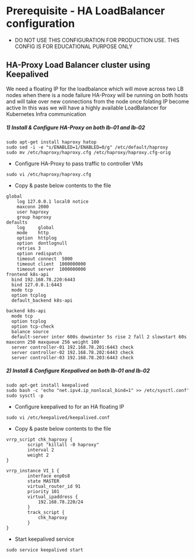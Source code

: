 # Prerequisite - HA LoadBalancer configuration

- DO NOT USE THIS CONFIGURATION FOR PRODUCTION USE. THIS CONFIG IS FOR EDUCATIONAL PURPOSE ONLY 
## HA-Proxy Load Balancer cluster using Keepalived 

We need a floating IP for the loadbalance which will move across two LB nodes when there is a node failure 
HA-Proxy will be running on both hosts and will take over new connections from the node once folating IP become active 
In this was we will have a highly available LoadBalancer for Kubernetes Infra communication 

##### 1) Install & Configure HA-Proxy on both lb-01 and lb-02 
```
sudo apt-get install haproxy hatop
sudo sed -i -e "s/ENABLED=1/ENABLED=0/g" /etc/default/haproxy
sudo mv /etc/haproxy/haproxy.cfg /etc/haproxy/haproxy.cfg-orig 
```
- Configure HA-Proxy to pass traffic to controller VMs 
```
sudo vi /etc/haproxy/haproxy.cfg 
```
- Copy & paste below contents to the file
```
global
    log 127.0.0.1 local0 notice
    maxconn 2000
    user haproxy
    group haproxy
defaults
    log     global
    mode    http
    option  httplog
    option  dontlognull
    retries 3
    option redispatch
    timeout connect  5000
    timeout client  1000000000
    timeout server  1000000000
frontend k8s-api
  bind 192.168.78.220:6443
  bind 127.0.0.1:6443
  mode tcp
  option tcplog
  default_backend k8s-api

backend k8s-api
  mode tcp
  option tcplog
  option tcp-check
  balance source
  default-server inter 600s downinter 5s rise 2 fall 2 slowstart 60s maxconn 250 maxqueue 256 weight 100
  server controller-01 192.168.78.201:6443 check
  server controller-02 192.168.78.202:6443 check
  server controller-03 192.168.78.203:6443 check
```

##### 2) Install & Configure Keepalived on both lb-01 and lb-02

```
sudo apt-get install keepalived
sudo bash -c 'echo "net.ipv4.ip_nonlocal_bind=1" >> /etc/sysctl.conf'
sudo sysctl -p
```
- Configure keepalived to for an HA floating IP 
```
sudo vi /etc/keepalived/keepalived.conf
```
- Copy & paste below contents to the file
```
vrrp_script chk_haproxy {
        script "killall -0 haproxy"    
        interval 2                   
        weight 2   
}

vrrp_instance VI_1 {
        interface enp0s8
        state MASTER
        virtual_router_id 91
        priority 101        
        virtual_ipaddress {
            192.168.78.220/24
        }
        track_script {
            chk_haproxy
        }
}
```
- Start keepalived service
```
sudo service keepalived start
```
 
